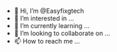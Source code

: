 - 👋 Hi, I’m @Easyfixgtech
- 👀 I’m interested in ...
- 🌱 I’m currently learning ...
- 💞️ I’m looking to collaborate on ...
- 📫 How to reach me ...

<!---
Easyfixgtech/Easyfixgtech is a ✨ special ✨ repository because its `README.md` (this file) appears on your GitHub profile.
You can click the Preview link to take a look at your changes.
--->
